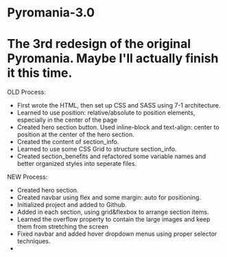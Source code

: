 # Pyromania-3.0
The 3rd redesign of the original Pyromania. Maybe I'll
actually finish it this time.
=============================================================
OLD Process:

- First wrote the HTML, then set up CSS and SASS using 7-1 architecture.
- Learned to use position: relative/absolute to position elements, especially in the center of the page
- Created hero section button. Used inline-block and text-align: center to position at the center of the hero section.
- Created the content of section_info.
- Learned to use some CSS Grid to structure section_info.
- Created section_benefits and refactored some variable names and better organized styles into seperate files.

NEW Process:

- Created hero section.
- Created navbar using flex and some margin: auto for positioning.
- Initialized project and added to Github.
- Added in each section, using grid&flexbox to arrange section items.
- Learned the overflow property to contain the large images and 
  keep them from stretching the screen
- Fixed navbar and added hover dropdown menus using proper selector
 techniques.
- 

